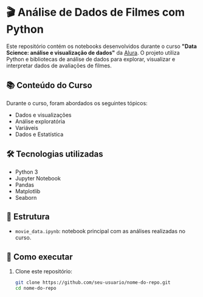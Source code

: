 # 🎬 Análise de Dados de Filmes com Python

Este repositório contém os notebooks desenvolvidos durante o curso **"Data Science: análise e visualização de dados"** da [Alura](https://www.alura.com.br/). O projeto utiliza Python e bibliotecas de análise de dados para explorar, visualizar e interpretar dados de avaliações de filmes.

## 📚 Conteúdo do Curso

Durante o curso, foram abordados os seguintes tópicos:

- Dados e visualizações
- Análise exploratória
- Variáveis
- Dados e Estatística

## 🛠️ Tecnologias utilizadas

- Python 3
- Jupyter Notebook
- Pandas
- Matplotlib
- Seaborn

## 📂 Estrutura

- `movie_data.ipynb`: notebook principal com as análises realizadas no curso.

## 🚀 Como executar

1. Clone este repositório:
   ```bash
   git clone https://github.com/seu-usuario/nome-do-repo.git
   cd nome-do-repo
